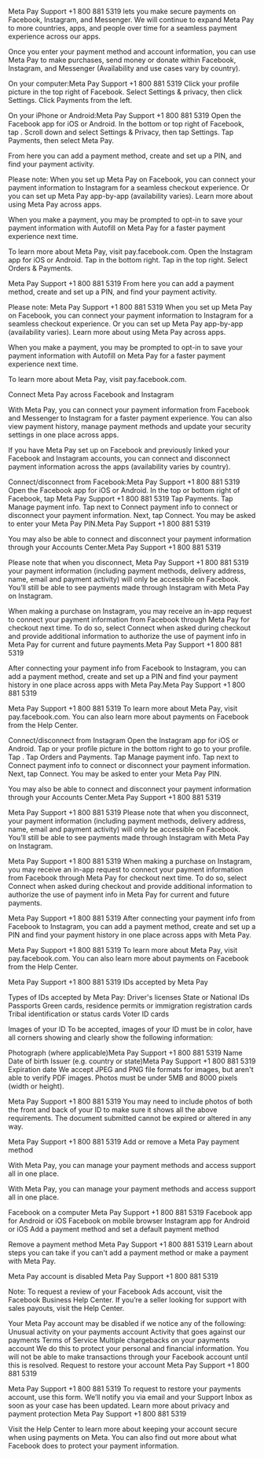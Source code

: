 Meta Pay Support +1 800 881 5319  lets you make secure payments on Facebook, Instagram, and Messenger. We will continue to expand Meta Pay to more countries, apps, and people over time for a seamless payment experience across our apps.

Once you enter your payment method and account information, you can use Meta Pay to make purchases, send money or donate within Facebook, Instagram, and Messenger (Availability and use cases vary by country).

On your computer:Meta Pay Support +1 800 881 5319 
Click your profile picture in the top right of Facebook.
Select Settings & privacy, then click Settings.
Click Payments from the left.

On your iPhone or Android:Meta Pay Support +1 800 881 5319 
Open the Facebook app for iOS or Android.
In the bottom or top right of Facebook, tap .
Scroll down and select Settings & Privacy, then tap Settings.
Tap Payments, then select Meta Pay.

From here you can add a payment method, create and set up a PIN, and find your payment activity.

Please note: When you set up Meta Pay on Facebook, you can connect your payment information to Instagram for a seamless checkout experience. Or you can set up Meta Pay app-by-app (availability varies). Learn more about using Meta Pay across apps.

When you make a payment, you may be prompted to opt-in to save your payment information with Autofill on Meta Pay for a faster payment experience next time.

To learn more about Meta Pay, visit pay.facebook.com.
Open the Instagram app for iOS or Android.
Tap  in the bottom right.
Tap  in the top right.
Select Orders & Payments.

Meta Pay Support +1 800 881 5319 From here you can add a payment method, create and set up a PIN, and find your payment activity.

Please note: Meta Pay Support +1 800 881 5319 When you set up Meta Pay on Facebook, you can connect your payment information to Instagram for a seamless checkout experience. Or you can set up Meta Pay app-by-app (availability varies). Learn more about using Meta Pay across apps.

When you make a payment, you may be prompted to opt-in to save your payment information with Autofill on Meta Pay for a faster payment experience next time.

To learn more about Meta Pay, visit pay.facebook.com.

Connect Meta Pay across Facebook and Instagram

With Meta Pay, you can connect your payment information from Facebook and Messenger to Instagram for a faster payment experience. You can also view payment history, manage payment methods and update your security settings in one place across apps.

If you have Meta Pay set up on Facebook and previously linked your Facebook and Instagram accounts, you can connect and disconnect payment information across the apps (availability varies by country).

Connect/disconnect from Facebook:Meta Pay Support +1 800 881 5319 
Open the Facebook app for iOS or Android.
In the top or bottom right of Facebook, tap Meta Pay Support +1 800 881 5319 
Tap Payments.
Tap Manage payment info.
Tap  next to Connect payment info to connect or disconnect your payment information.
Next, tap Connect. You may be asked to enter your Meta Pay PIN.Meta Pay Support +1 800 881 5319 

You may also be able to connect and disconnect your payment information through your Accounts Center.Meta Pay Support +1 800 881 5319 

Please note that when you disconnect, Meta Pay Support +1 800 881 5319  your payment information (including payment methods, delivery address, name, email and payment activity) will only be accessible on Facebook. You’ll still be able to see payments made through Instagram with Meta Pay on Instagram.

When making a purchase on Instagram, you may receive an in-app request to connect your payment information from Facebook through Meta Pay for checkout next time. To do so, select Connect when asked during checkout and provide additional information to authorize the use of payment info in Meta Pay for current and future payments.Meta Pay Support +1 800 881 5319 

After connecting your payment info from Facebook to Instagram, you can add a payment method, create and set up a PIN and find your payment history in one place across apps with Meta Pay.Meta Pay Support +1 800 881 5319 

Meta Pay Support +1 800 881 5319 To learn more about Meta Pay, visit pay.facebook.com. You can also learn more about payments on Facebook from the Help Center.

Connect/disconnect from Instagram
Open the Instagram app for iOS or Android.
Tap  or your profile picture in the bottom right to go to your profile.
Tap .
Tap Orders and Payments.
Tap Manage payment info.
Tap  next to Connect payment info to connect or disconnect your payment information.
Next, tap Connect. You may be asked to enter your Meta Pay PIN.

You may also be able to connect and disconnect your payment information through your Accounts Center.Meta Pay Support +1 800 881 5319 

Meta Pay Support +1 800 881 5319 Please note that when you disconnect, your payment information (including payment methods, delivery address, name, email and payment activity) will only be accessible on Facebook. You’ll still be able to see payments made through Instagram with Meta Pay on Instagram.

Meta Pay Support +1 800 881 5319 When making a purchase on Instagram, you may receive an in-app request to connect your payment information from Facebook through Meta Pay for checkout next time. To do so, select Connect when asked during checkout and provide additional information to authorize the use of payment info in Meta Pay for current and future payments.

Meta Pay Support +1 800 881 5319 After connecting your payment info from Facebook to Instagram, you can add a payment method, create and set up a PIN and find your payment history in one place across apps with Meta Pay.

Meta Pay Support +1 800 881 5319 To learn more about Meta Pay, visit pay.facebook.com. You can also learn more about payments on Facebook from the Help Center.


Meta Pay Support +1 800 881 5319 IDs accepted by Meta Pay

Types of IDs accepted by Meta Pay:
Driver's licenses
State or National IDs
Passports
Green cards, residence permits or immigration registration cards
Tribal identification or status cards
Voter ID cards

Images of your ID
To be accepted, images of your ID must be in color, have all corners showing and clearly show the following information:

Photograph (where applicable)Meta Pay Support +1 800 881 5319 
Name
Date of birth
Issuer (e.g. country or state)Meta Pay Support +1 800 881 5319 
Expiration date
We accept JPEG and PNG file formats for images, but aren't able to verify PDF images. Photos must be under 5MB and 8000 pixels (width or height).

Meta Pay Support +1 800 881 5319 You may need to include photos of both the front and back of your ID to make sure it shows all the above requirements. The document submitted cannot be expired or altered in any way.

Meta Pay Support +1 800 881 5319 Add or remove a Meta Pay payment method

With Meta Pay, you can manage your payment methods and access support all in one place.

With Meta Pay, you can manage your payment methods and access support all in one place.

Facebook on a computer Meta Pay Support +1 800 881 5319 
Facebook app for Android or iOS
Facebook on mobile browser
Instagram app for Android or iOS
Add a payment method and set a default payment method

Remove a payment method Meta Pay Support +1 800 881 5319 
Learn about steps you can take if you can't add a payment method or make a payment with Meta Pay.

Meta Pay account is disabled Meta Pay Support +1 800 881 5319 

Note: To request a review of your Facebook Ads account, visit the Facebook Business Help Center. If you’re a seller looking for support with sales payouts, visit the Help Center.

Your Meta Pay account may be disabled if we notice any of the following:
Unusual activity on your payments account
Activity that goes against our payments Terms of Service
Multiple chargebacks on your payments account
We do this to protect your personal and financial information. You will not be able to make transactions through your Facebook account until this is resolved.
Request to restore your account Meta Pay Support +1 800 881 5319 

Meta Pay Support +1 800 881 5319  To request to restore your payments account, use this form. We’ll notify you via email and your Support Inbox as soon as your case has been updated.
Learn more about privacy and payment protection Meta Pay Support +1 800 881 5319 


Visit the Help Center to learn more about keeping your account secure when using payments on Meta. You can also find out more about what Facebook does to protect your payment information.












